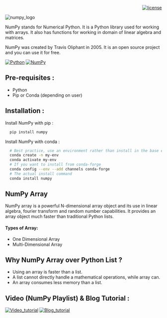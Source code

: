 <div align="right">
  
  <a href="">![license](https://img.shields.io/github/license/mardavsj/NumPy-in-Python.svg)</a>

</div>

![numpy_logo](https://www.davecwright.org/files/sps-files/figures/dave/numpy-logo.png)


NumPy stands for Numerical Python. It is a Python library used for working with arrays. It also has functions for working in domain of linear algebra and matrices.

NumPy was created by Travis Oliphant in 2005. It is an open source project and you can use it for free. 

[![Python](https://img.shields.io/badge/Python-14354C?style=for-the-badge&logo=python&logoColor=white&color=blue)](https://github.com/python/)
[![NumPy](https://img.shields.io/badge/numpy-%23013243.svg?style=for-the-badge&logo=numpy&logoColor=white&color=parrotgreen)](https://github.com/numpy/numpy)


## Pre-requisites :
* Python
* Pip or Conda (depending on user)
## Installation :

Install NumPy with pip :

```bash
  pip install numpy
```

Install NumPy with conda :

```bash
  # Best practice, use an environment rather than install in the base env
  conda create -n my-env
  conda activate my-env
  # If you want to install from conda-forge
  conda config --env --add channels conda-forge
  # The actual install command
  conda install numpy
```


    
## NumPy Array 

NumPy array is a powerful N-dimensional array object and its use in linear algebra, fourier transform and random number capabilities. It provides an array object much faster than traditional Python lists.

#### Types of Array:
* One Dimensional Array
* Multi-Dimensional Array
## Why NumPy Array over Python List ?

* Using an array is faster than a list.
* A list cannot directly handle a mathematical operations, while array can.
* An array consumes less memory than a list.



## Video (NumPy Playlist) & Blog Tutorial : 

[![Video_tutorial](https://img.shields.io/badge/YouTube-FF0000?style=for-the-badge&logo=youtube&logoColor=white)](https://www.youtube.com/playlist?list=PLjVLYmrlmjGfgBKkIFBkMNGG7qyRfo00W)
[![Blog_tutorial](https://img.shields.io/badge/Medium-12100E?style=for-the-badge&logo=medium&logoColor=black&color=white)](https://medium.com/edureka/python-introduction-to-numpy-numpy-tutorial-4ac06c717971)

